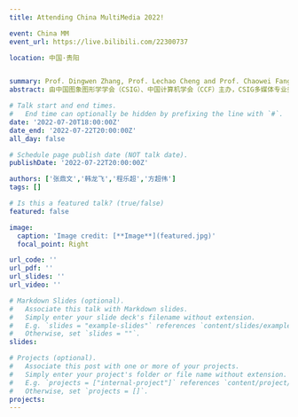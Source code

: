 ```yaml
---
title: Attending China MultiMedia 2022!

event: China MM
event_url: https://live.bilibili.com/22300737

location: 中国·贵阳


summary: Prof. Dingwen Zhang, Prof. Lechao Cheng and Prof. Chaowei Fang attended China MM 2022.
abstract: 由中国图象图形学学会（CSIG）、中国计算机学会（CCF）主办，CSIG多媒体专业委员会、CCF多媒体技术专业委员会承办，贵州省计算机学会、贵州大学、贵州民族大学、贵州师范大学和公共大数据国家重点实验室联合承办的中国多媒体大会（ChinaMM2022），将于2022年7月20-22日在贵州省贵阳市召开。本次大会将为多媒体领域的学术界和产业界提供前沿的技术发展动态、丰富多样的学术交流活动、全面前瞻的产业技术宣传平台，以广泛促进学术分享与交流、产业合作与互动，推动产学研联动发展，提升我国多媒体技术的研究与应用水平。本次会议将邀请本领域国内外学术界和企业界的顶尖专家与学者做主题报告，分享最新的前沿技术与产业热点。会议期间，还将组织学术高峰论坛、前沿技术专题论坛、顶会顶刊论文分享论坛、多媒体智能计算讲习班、企业论坛等多角度、多层次的丰富活动，为参会者提供丰富技术盛宴，全方位地扩大交流范畴，创新交流形式，增强交流实效。

# Talk start and end times.
#   End time can optionally be hidden by prefixing the line with `#`.
date: '2022-07-20T18:00:00Z'
date_end: '2022-07-22T20:00:00Z'
all_day: false

# Schedule page publish date (NOT talk date).
publishDate: '2022-07-22T20:00:00Z'

authors: ['张鼎文','韩龙飞','程乐超','方超伟']
tags: []

# Is this a featured talk? (true/false)
featured: false

image:
  caption: 'Image credit: [**Image**](featured.jpg)'
  focal_point: Right

url_code: ''
url_pdf: ''
url_slides: ''
url_video: ''

# Markdown Slides (optional).
#   Associate this talk with Markdown slides.
#   Simply enter your slide deck's filename without extension.
#   E.g. `slides = "example-slides"` references `content/slides/example-slides.md`.
#   Otherwise, set `slides = ""`.
slides:

# Projects (optional).
#   Associate this post with one or more of your projects.
#   Simply enter your project's folder or file name without extension.
#   E.g. `projects = ["internal-project"]` references `content/project/deep-learning/index.md`.
#   Otherwise, set `projects = []`.
projects:
---
```


